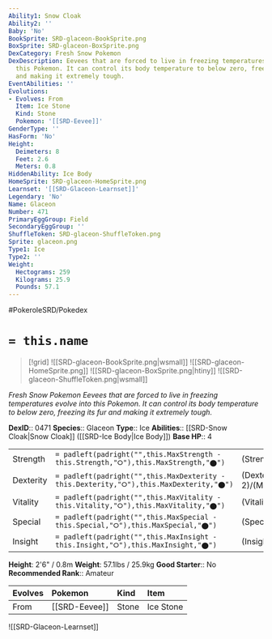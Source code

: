 ```yaml
---
Ability1: Snow Cloak
Ability2: ''
Baby: 'No'
BookSprite: SRD-glaceon-BookSprite.png
BoxSprite: SRD-glaceon-BoxSprite.png
DexCategory: Fresh Snow Pokemon
DexDescription: Eevees that are forced to live in freezing temperatures evolve into
  this Pokemon. It can control its body temperature to below zero, freezing its fur
  and making it extremely tough.
EventAbilities: ''
Evolutions:
- Evolves: From
  Item: Ice Stone
  Kind: Stone
  Pokemon: '[[SRD-Eevee]]'
GenderType: ''
HasForm: 'No'
Height:
  Deimeters: 8
  Feet: 2.6
  Meters: 0.8
HiddenAbility: Ice Body
HomeSprite: SRD-glaceon-HomeSprite.png
Learnset: '[[SRD-Glaceon-Learnset]]'
Legendary: 'No'
Name: Glaceon
Number: 471
PrimaryEggGroup: Field
SecondaryEggGroup: ''
ShuffleToken: SRD-glaceon-ShuffleToken.png
Sprite: glaceon.png
Type1: Ice
Type2: ''
Weight:
  Hectograms: 259
  Kilograms: 25.9
  Pounds: 57.1
---
```


#PokeroleSRD/Pokedex

# `= this.name`

> [!grid]
> ![[SRD-glaceon-BookSprite.png|wsmall]]
> ![[SRD-glaceon-HomeSprite.png]]
> ![[SRD-glaceon-BoxSprite.png|htiny]]
> ![[SRD-glaceon-ShuffleToken.png|wsmall]]


*Fresh Snow Pokemon*
*Eevees that are forced to live in freezing temperatures evolve into this Pokemon. It can control its body temperature to below zero, freezing its fur and making it extremely tough.*

**DexID**:: 0471
**Species**:: Glaceon
**Type**:: Ice
**Abilities**:: [[SRD-Snow Cloak|Snow Cloak]] ([[SRD-Ice Body|Ice Body]])
**Base HP**:: 4

|           |                                                                                        |                                          |
| --------- | -------------------------------------------------------------------------------------- | ---------------------------------------- |
| Strength  | `= padleft(padright("",this.MaxStrength - this.Strength,"⭘"),this.MaxStrength,"⬤")`    | (Strength::2)/(MaxStrength::4)   |
| Dexterity | `= padleft(padright("",this.MaxDexterity - this.Dexterity,"⭘"),this.MaxDexterity,"⬤")` | (Dexterity:: 2)/(MaxDexterity::4) |
| Vitality  | `= padleft(padright("",this.MaxVitality - this.Vitality,"⭘"),this.MaxVitality,"⬤")`    | (Vitality::3)/(MaxVitality::6)   |
| Special   | `= padleft(padright("",this.MaxSpecial - this.Special,"⭘"),this.MaxSpecial,"⬤")`       | (Special::3)/(MaxSpecial::7)     |
| Insight   | `= padleft(padright("",this.MaxInsight - this.Insight,"⭘"),this.MaxInsight,"⬤")`       | (Insight::3)/(MaxInsight::6)     |

**Height**: 2'6" / 0.8m
**Weight**: 57.1lbs / 25.9kg
**Good Starter**:: No
**Recommended Rank**:: Amateur

| Evolves   | Pokemon       | Kind   | Item      |
|:----------|:--------------|:-------|:----------|
| From      | [[SRD-Eevee]] | Stone  | Ice Stone |

![[SRD-Glaceon-Learnset]]
